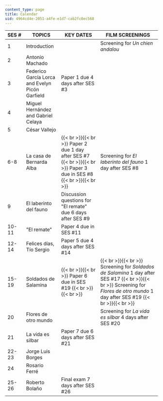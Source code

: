 ```yaml
---
content_type: page
title: Calendar
uid: 4964cd4e-2051-a4fe-e1d7-cab2fc0ec568
---
```


| SES # | TOPICS | KEY DATES | FILM SCREENINGS |
| --- | --- | --- | --- |
| 1 | Introduction | &nbsp; | Screening for _Un chien andalou_ |
| 2 | Antonio Machado | &nbsp; |
| 3 | Federico García Lorca and Evelyn Picón Garfield | Paper 1 due 4 days after SES #3 | &nbsp; |
| 4 | Miguel Hernández and Gabriel Celaya | &nbsp; |
| 5 | César Vallejo | &nbsp; |
| 6-8 | La casa de Bernarda Alba |  {{< br >}}{{< br >}} Paper 2 due 1 day after SES #7 {{< br >}}{{< br >}} Paper 3 due in SES #8 {{< br >}}{{< br >}}  | Screening for _El laberinto del fauno_ 1 day after SES #8 |
| 9 | El laberinto del fauno | Discussion questions for "El remate" due 6 days after SES #9 | &nbsp; |
| 10-11 | "El remate" | Paper 4 due in SES #11 | &nbsp; |
| 12-14 | Felices días, Tío Sergio | Paper 5 due 4 days after SES #14 | &nbsp; |
| 15-19 | Soldados de Salamina |  {{< br >}}{{< br >}} Paper 6 due in SES #19 {{< br >}}{{< br >}}  |  {{< br >}}{{< br >}} Screening for _Soldados de Salamina_ 1 day after SES #17 {{< br >}}{{< br >}} Screening for _Flores de otro mundo_ 1 day after SES #19 {{< br >}}{{< br >}}  |
| 20 | Flores de otro mundo | &nbsp; | Screening for _La vida es silbar_ 4 days after SES #20 |
| 21 | La vida es silbar | Paper 7 due 6 days after SES #21 | &nbsp; |
| 22-23 | Jorge Luis Borges | &nbsp; |
| 24 | Rosario Ferré | &nbsp; |
| 25-26 | Roberto Bolaño | Final exam 7 days after SES #26 |
